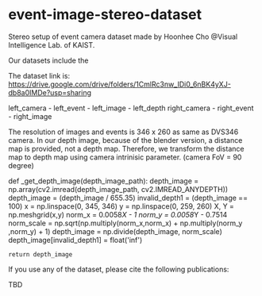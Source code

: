 # event-image-stereo-dataset

Stereo setup of event camera dataset made by Hoonhee Cho @Visual Intelligence Lab. of KAIST. 

Our datasets include the 



The dataset link is: https://drive.google.com/drive/folders/1CmlRc3nw_IDi0_6nBK4yXJ-db8a0IMDe?usp=sharing

left_camera
    - left_event
    - left_image
    - left_depth
right_camera
    - right_event
    - right_image

The resolution of images and events is 346 x 260 as same as DVS346 camera.
In our depth image, because of the blender version, a distance map is provided, not a depth map.
Therefore, we transform the distance map to depth map using camera intrinisic parameter. (camera FoV = 90 degree)

def _get_depth_image(depth_image_path):
    depth_image = np.array(cv2.imread(depth_image_path, cv2.IMREAD_ANYDEPTH))
    depth_image = (depth_image / 655.35)
    invalid_depth1 = (depth_image == 100)
    x = np.linspace(0, 345, 346) 
    y = np.linspace(0, 259, 260)
    X, Y = np.meshgrid(x,y)
    norm_x = 0.0058*X - 1
    norm_y = 0.0058*Y - 0.7514
    norm_scale = np.sqrt(np.multiply(norm_x,norm_x) + np.multiply(norm_y ,norm_y) + 1)
    depth_image = np.divide(depth_image, norm_scale)
    depth_image[invalid_depth1] = float('inf')
    
    return depth_image


If you use any of the dataset, please cite the following publications:

TBD
